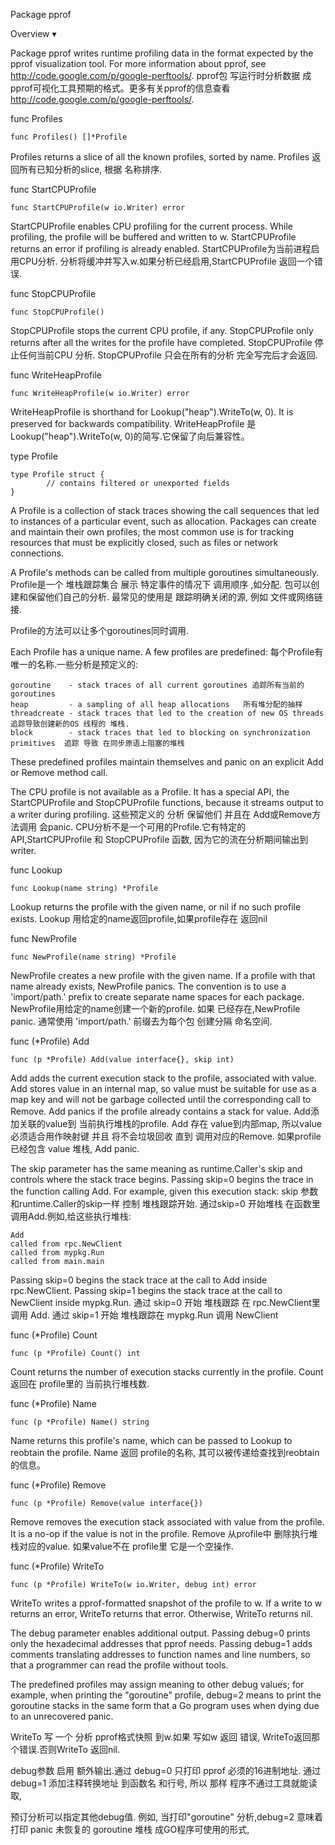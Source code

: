Package pprof

Overview ▾

Package pprof writes runtime profiling data in the format expected by the pprof visualization tool. 
For more information about pprof, see http://code.google.com/p/google-perftools/.
pprof包 写运行时分析数据 成 pprof可视化工具预期的格式。更多有关pprof的信息查看 http://code.google.com/p/google-perftools/.


func Profiles
```golang
func Profiles() []*Profile
```
Profiles returns a slice of all the known profiles, sorted by name.
Profiles 返回所有已知分析的slice, 根据 名称排序.



func StartCPUProfile
```golang
func StartCPUProfile(w io.Writer) error
```
StartCPUProfile enables CPU profiling for the current process. 
While profiling, the profile will be buffered and written to w. StartCPUProfile returns an error if profiling is already enabled.
StartCPUProfile为当前进程启用CPU分析.
 分析将缓冲并写入w.如果分析已经启用,StartCPUProfile 返回一个错误.



func StopCPUProfile
```golang
func StopCPUProfile()
```
StopCPUProfile stops the current CPU profile, if any. StopCPUProfile only returns after all the writes for the profile have completed.
StopCPUProfile 停止任何当前CPU 分析. StopCPUProfile 只会在所有的分析 完全写完后才会返回.



func WriteHeapProfile
```golang
func WriteHeapProfile(w io.Writer) error
```
WriteHeapProfile is shorthand for Lookup("heap").WriteTo(w, 0). It is preserved for backwards compatibility.
WriteHeapProfile 是Lookup("heap").WriteTo(w, 0)的简写.它保留了向后兼容性。


type Profile
```golang
type Profile struct {
        // contains filtered or unexported fields
}
```
A Profile is a collection of stack traces showing the call sequences that led to instances of a particular event, such as allocation. 
Packages can create and maintain their own profiles; the most common use is for tracking resources that must be explicitly closed, such as files or network connections.

A Profile's methods can be called from multiple goroutines simultaneously.
Profile是一个 堆栈跟踪集合 展示 特定事件的情况下 调用顺序 ,如分配.
包可以创建和保留他们自己的分析. 最常见的使用是 跟踪明确关闭的源, 例如 文件或网络链接.

Profile的方法可以让多个goroutines同时调用.

Each Profile has a unique name. A few profiles are predefined:
每个Profile有唯一的名称.一些分析是预定义的:
```golang
goroutine    - stack traces of all current goroutines 追踪所有当前的goroutines
heap         - a sampling of all heap allocations   所有堆分配的抽样
threadcreate - stack traces that led to the creation of new OS threads  追踪导致创建新的OS 线程的 堆栈.
block        - stack traces that led to blocking on synchronization primitives  追踪 导致 在同步原语上阻塞的堆栈
```

These predefined profiles maintain themselves and panic on an explicit Add or Remove method call.

The CPU profile is not available as a Profile. It has a special API, the StartCPUProfile and StopCPUProfile functions, because it streams output to a writer during profiling.
这些预定义的 分析 保留他们 并且在 Add或Remove方法调用 会panic.
CPU分析不是一个可用的Profile.它有特定的API,StartCPUProfile 和 StopCPUProfile 函数, 因为它的流在分析期间输出到writer.



func Lookup
```golang
func Lookup(name string) *Profile
```
Lookup returns the profile with the given name, or nil if no such profile exists.
Lookup 用给定的name返回profile,如果profile存在 返回nil



func NewProfile
```golang
func NewProfile(name string) *Profile
```
NewProfile creates a new profile with the given name. If a profile with that name already exists, NewProfile panics. 
The convention is to use a 'import/path.' prefix to create separate name spaces for each package.
NewProfile用给定的name创建一个新的profile. 如果 已经存在,NewProfile panic.
通常使用 'import/path.' 前缀去为每个包 创建分隔 命名空间.



func (*Profile) Add
```golang
func (p *Profile) Add(value interface{}, skip int)
```
Add adds the current execution stack to the profile, associated with value. 
Add stores value in an internal map, so value must be suitable for use as a map key and will not be garbage collected until the corresponding call to Remove. 
Add panics if the profile already contains a stack for value.
Add添加关联的value到 当前执行堆栈的profile.
Add 存在 value到内部map, 所以value 必须适合用作映射键 并且 将不会垃圾回收 直到 调用对应的Remove.
如果profile 已经包含 value 堆栈, Add panic.

The skip parameter has the same meaning as runtime.Caller's skip and controls where the stack trace begins. 
Passing skip=0 begins the trace in the function calling Add. For example, given this execution stack:
skip 参数和runtime.Caller的skip一样  控制 堆栈跟踪开始.
通过skip=0 开始堆栈 在函数里调用Add.例如,给这些执行堆栈:

```golang
Add
called from rpc.NewClient
called from mypkg.Run
called from main.main
```
Passing skip=0 begins the stack trace at the call to Add inside rpc.NewClient. Passing skip=1 begins the stack trace at the call to NewClient inside mypkg.Run.
通过 skip=0  开始  堆栈跟踪 在 rpc.NewClient里调用 Add. 通过  skip=1 开始 堆栈跟踪在 mypkg.Run 调用 NewClient



func (*Profile) Count
```golang
func (p *Profile) Count() int
```
Count returns the number of execution stacks currently in the profile.
Count 返回在 profile里的 当前执行堆栈数.



func (*Profile) Name
```golang
func (p *Profile) Name() string
```
Name returns this profile's name, which can be passed to Lookup to reobtain the profile.
Name 返回 profile的名称, 其可以被传递给查找到reobtain的信息。


func (*Profile) Remove
```golang
func (p *Profile) Remove(value interface{})
```
Remove removes the execution stack associated with value from the profile. It is a no-op if the value is not in the profile.
Remove 从profile中 删除执行堆栈对应的value. 如果value不在 profile里 它是一个空操作.



func (*Profile) WriteTo
```golang
func (p *Profile) WriteTo(w io.Writer, debug int) error
```
WriteTo writes a pprof-formatted snapshot of the profile to w. If a write to w returns an error, WriteTo returns that error. Otherwise, WriteTo returns nil.

The debug parameter enables additional output. Passing debug=0 prints only the hexadecimal addresses that pprof needs. 
Passing debug=1 adds comments translating addresses to function names and line numbers, so that a programmer can read the profile without tools.

The predefined profiles may assign meaning to other debug values; 
for example, when printing the "goroutine" profile, debug=2 means to print the goroutine stacks in the same form that a Go program uses when dying due to an unrecovered panic.

WriteTo 写 一个 分析 pprof格式快照 到w.如果 写如w 返回 错误, WriteTo返回那个错误.否则WriteTo 返回nil.

debug参数 启用 额外输出.通过 debug=0  只打印 pprof 必须的16进制地址.
通过debug=1 添加注释转换地址 到函数名 和行号, 所以 那样 程序不通过工具就能读取,

预订分析可以指定其他debug值.
例如, 当打印"goroutine"  分析,debug=2  意味着 打印 panic 未恢复的  goroutine 堆栈 成GO程序可使用的形式,




